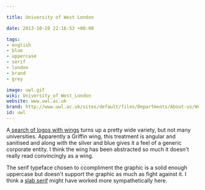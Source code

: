 ```yaml
---

title: University of West London

date: 2013-10-28 22:16:53 +00:00

tags:
- english
- blue
- uppercase
- serif
- london
- brand
- grey

image: uwl.gif
wiki: University_of_West_London
website: www.uwl.ac.uk
brand: http://www.uwl.ac.uk/sites/default/files/Departments/About-us/Web/PDF/UWL_BrandGuidelines.pdf
id: uwl
---
```


A<a href="https://www.google.co.uk/search?q=logos+with+wings&amp;tbm=isch&amp;tbo=u&amp;source=univ&amp;sa=X&amp;ei=AsNuUvzuA4-o0AXcvIHADw&amp;ved=0CDAQsAQ&amp;biw=1276&amp;bih=739"> search of logos with wings</a> turns up a pretty wide variety, but not many universities. Apparently a Griffin wing, this treatment is angular and sanitised and along with the silver and blue gives it a feel of a generic corporate entity. I think the wing has been abstracted so much it doesn't really read convincingly as a wing.

The serif typeface chosen to ccompliment the graphic is a solid enough uppercase but doesn't support the graphic as much as fight against it. I think a <a href="http://typedia.com/learn/article/slab-serif/">slab serif</a> might have worked more sympathetically here.
